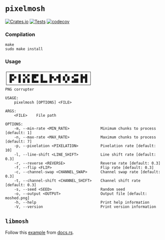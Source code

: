# `pixelmosh`
[![Crates.io](https://img.shields.io/crates/v/pixelmosh)](https://crates.io/crates/pixelmosh)
[![Tests](https://github.com/charlesrocket/pixelmosh/actions/workflows/tests.yml/badge.svg?branch=master)](https://github.com/charlesrocket/pixelmosh/actions/workflows/tests.yml)
[![codecov](https://codecov.io/gh/charlesrocket/pixelmosh/branch/master/graph/badge.svg)](https://codecov.io/gh/charlesrocket/pixelmosh)

### Compilation

```shell
make
sudo make install
```

### Usage

```
┌─────────────────────────────────────┐
│ █▀▄ █ ▀▄▀ ██▀ █   █▄ ▄█ ▄▀▄ ▄▀▀ █▄█ │
│ █▀  █ █ █ █▄▄ █▄▄ █ ▀ █ ▀▄▀ ▄██ █ █ │
└─────────────────────────────────────┘
PNG corrupter

USAGE:
    pixelmosh [OPTIONS] <FILE>

ARGS:
    <FILE>    File path

OPTIONS:
    -m, --min-rate <MIN_RATE>              Minimum chunks to process [default: 1]
    -n, --max-rate <MAX_RATE>              Maximum chunks to process [default: 7]
    -p, --pixelation <PIXELATION>          Pixelation rate [default: 10]
    -l, --line-shift <LINE_SHIFT>          Line shift rate [default: 0.3]
    -r, --reverse <REVERSE>                Reverse rate [default: 0.3]
    -f, --flip <FLIP>                      Flip rate [default: 0.3]
    -c, --channel-swap <CHANNEL_SWAP>      Channel swap rate [default: 0.3]
    -t, --channel-shift <CHANNEL_SHIFT>    Channel shift rate [default: 0.3]
    -s, --seed <SEED>                      Random seed
    -o, --output <OUTPUT>                  Output file [default: moshed.png]
    -h, --help                             Print help information
    -V, --version                          Print version information
```
## `libmosh`
Follow this [example](https://docs.rs/pixelmosh/latest/libmosh/fn.mosh.html#example) from [docs.rs](https://docs.rs/pixelmosh/latest/libmosh/).
